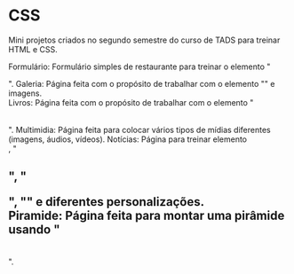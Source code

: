 # CSS

Mini projetos criados no segundo semestre do curso de TADS para treinar HTML e CSS.

Formulário: Formulário simples de restaurante para treinar o elemento "<form>".
Galeria: Página feita com o propósito de trabalhar com o elemento "<table>" e imagens.   
Livros: Página feita com o propósito de trabalhar com o elemento "<table>".
Multimidia: Página feita para colocar vários tipos de mídias diferentes (imagens, áudios, vídeos). 
Notícias: Página para treinar elemento <section>, "<h1>", "<p>", "<img>" e diferentes personalizações.  
Piramide: Página feita para montar uma pirâmide usando "<table>".
